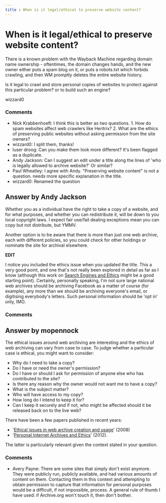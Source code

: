 ```yaml
---
title : When is it legal/ethical to preserve website content?
---
```

When is it legal/ethical to preserve website content?
=====================
There is a known problem with the Wayback Machine regarding domain name
ownership - oftentimes, the domain changes hands, and the new owner
either puts a spam blog on it, or puts a robots.txt which forbids
crawling, and then WM promptly deletes the entire website history.

Is it legal to crawl and store personal copies of websites to protect
against this particular problem? or to build such an engine?

wizzard0

### Comments ###
* Nick Krabbenhoeft: I think this is better as two questions. 1. How do spam websites affect
web crawlers like Heritrix? 2. What are the ethics of preserving public
websites without asking permission from the site owners?
* wizzard0: I split them, thanks!
* luser droog: Can you make them look more different? It's been flagged as a duplicate.
* Andy Jackson: Can I suggest an edit under a title along the lines of 'who is legally
allowed to archive website?' Or similar?
* Paul Wheatley: I agree with Andy. "Preserving website content" is not a question. needs
more specific explanation in the title.
* wizzard0: Renamed the question


Answer by Andy Jackson
----------------
Whether you as a individual have the right to take a copy of a website,
and for what purposes, and whether you can redistribute it, will be down
to you local copyright laws. I expect fair use/fail dealing exceptions
mean you can copy but not distribute, but YMMV.

Another option is to be aware that there is more than just one web
archive, each with different policies, so you could check for other
holdings or nominate the site for archival elsewhere.

**EDIT**

I notice you included the ethics issue when you updated the title. This
a very good point, and one that's not really been explored in detail as
far as I know (although this work on [Search Engines and
Ethics](http://plato.stanford.edu/entries/ethics-search/) might be a
good starting point). Certainly, personally speaking, I'm not sure large
national web archives should be archiving Facebook as a matter of course
(for example), any more than we should be archiving everyone's email, or
digitising everybody's letters. Such personal information should be 'opt
in' only, IMO.

### Comments ###

Answer by mopennock
----------------
The ethical issues around web archiving are interesting and the ethics
of web archiving can vary from case to case. To judge whether a
particular case is ethical, you might want to consider:

-   Why do I need to take a copy?
-   Do I have or need the owner's permission?
-   Do I have or should I ask for permission of anyone else who has
    contributed to the site?
-   Is there any reason why the owner would not want me to have a copy?
-   What is the subject matter?
-   Who will have access to my copy?
-   How long do I intend to keep it for?
-   Can I keep it securely and if not, who might be affected should it
    be released back on to the live web?

There have been a few papers published in recent years:

-   '[Ethical issues in web archive creation and
    usage](http://iwaw.europarchive.org/08/IWAW2008-Rauber.pdf)' (2008)
-   '[Personal Internet Archives and
    Ethics](http://rea.sagepub.com/content/early/2012/09/07/1747016112459450.full.pdf)'
    (2012).

The latter is particularly relevant given the context stated in your
question.

### Comments ###
* Avery Payne: There are some sites that simply don't exist anymore. They were publicly
run, publicly available, and had various amounts of content on them.
Contacting them in this context and attempting to obtain permission to
capture that information for personal purposes would be a difficult, if
not impossible, process. A general rule of thumb I have used: if
Archive.org won't touch it, then don't bother.

